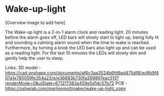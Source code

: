 # Wake-up-light

[Overview image to add here]

The Wake-up light is a 2-in-1 alarm clock and reading light. 20 minutes before the alarm goes off, LED bars will slowly start to light up, being fully lit and sounding a calming alarm sound when the time to wake is reached. Furthermore, by turning a knob the LED bars also light up and can be used as a reading light. For the last 10 minutes the LEDs will slowly dim and gently help the user to sleep. 

Links:
3D model - https://cad.onshape.com/documents/af6c3aa3524b6fd9ad475df8/w/6b9f407a1e785059fe354a23/e/e36683b730fa269897eac513?renderMode=0&uiState=671217383a459e5d1dc57b72
PCB - https://oshwlab.com/marliesmoltmaker/wake-up-light_copy
